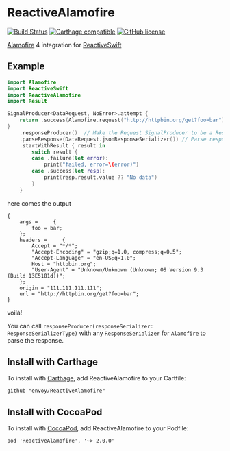 # ReactiveAlamofire

[![Build Status](https://travis-ci.org/envoy/ReactiveAlamofire.svg?branch=master)](https://travis-ci.org/envoy/ReactiveAlamofire)
[![Carthage compatible](https://img.shields.io/badge/Carthage-compatible-4BC51D.svg?style=flat)](https://github.com/envoy/ReactiveAlamofire)
[![GitHub license](https://img.shields.io/github/license/envoy/ReactiveAlamofire.svg)](https://github.com/envoy/ReactiveAlamofire/blob/master/LICENSE)

[Alamofire](https://github.com/Alamofire/Alamofire) 4 integration for [ReactiveSwift](https://github.com/ReactiveCocoa/ReactiveSwift)

## Example

```Swift
import Alamofire
import ReactiveSwift
import ReactiveAlamofire
import Result

SignalProducer<DataRequest, NoError>.attempt {
    return .success(Alamofire.request("http://httpbin.org/get?foo=bar"))
}
    .responseProducer()  // Make the Request SignalProducer to be a Response SignalProducer
    .parseResponse(DataRequest.jsonResponseSerializer()) // Parse response with JSONResponseSerializer
    .startWithResult { result in
        switch result {
        case .failure(let error):
            print("failed, error=\(error)")
        case .success(let resp):
            print(resp.result.value ?? "No data")
        }
    }
```

here comes the output

```
{
    args =     {
        foo = bar;
    };
    headers =     {
        Accept = "*/*";
        "Accept-Encoding" = "gzip;q=1.0, compress;q=0.5";
        "Accept-Language" = "en-US;q=1.0";
        Host = "httpbin.org";
        "User-Agent" = "Unknown/Unknown (Unknown; OS Version 9.3 (Build 13E5181d))";
    };
    origin = "111.111.111.111";
    url = "http://httpbin.org/get?foo=bar";
}
```

voilà!

You can call `responseProducer(responseSerializer: ResponseSerializerType)` with any `ResponseSerializer` for `Alamofire` to parse the response.


## Install with Carthage

To install with [Carthage](https://github.com/Carthage/Carthage), add ReactiveAlamofire to your Cartfile:

```
github "envoy/ReactiveAlamofire"
```

## Install with CocoaPod

To install with [CocoaPod](https://cocoapods.org), add ReactiveAlamofire to your Podfile:

```
pod 'ReactiveAlamofire', '~> 2.0.0'
```
